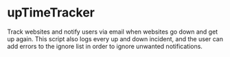 # upTimeTracker
Track websites and notify users via email when websites go down and get up again. This script also logs every up and down incident, and the user can add errors to the ignore list in order to ignore unwanted notifications.
